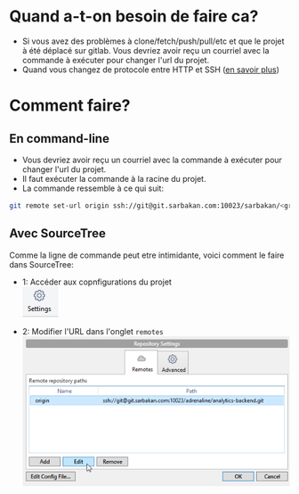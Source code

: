 
# Quand a-t-on besoin de faire ca?
- Si vous avez des problèmes à clone/fetch/push/pull/etc et que le projet à été déplacé sur gitlab. Vous devriez avoir reçu un courriel avec la commande à exécuter pour changer l'url du projet.
- Quand vous changez de protocole entre HTTP et SSH ([en savoir plus](Configuration-SourceTree-avec-clée-SSH))


# Comment faire?


## En command-line

+ Vous devriez avoir reçu un courriel avec la commande à exécuter pour changer l'url du projet.
+ Il faut exécuter la commande à la racine du projet.
+ La commande ressemble à ce qui suit:  

```bash
git remote set-url origin ssh://git@git.sarbakan.com:10023/sarbakan/<groupes>/<projet>.git
```


## Avec SourceTree
Comme la ligne de commande peut etre intimidante, voici comment le faire dans SourceTree:
- 1: Accéder aux copnfigurations du projet  
![](img/settings.png)

- 2: Modifier l'URL dans l'onglet `remotes`  
![](img/edit-remote-url.png)
